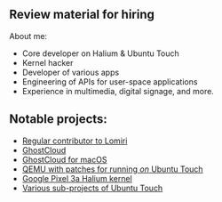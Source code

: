Review material for hiring
--------------------------

About me:
- Core developer on Halium & Ubuntu Touch
- Kernel hacker
- Developer of various apps
- Engineering of APIs for user-space applications
- Experience in multimedia, digital signage, and more.


Notable projects:
-----------------

- [Regular contributor to Lomiri](https://lomiri.com)
- [GhostCloud](https://github.com/fredldotme/harbour-owncloud)
- [GhostCloud for macOS](https://github.com/fredldotme/GhostCloud-macOS)
- [QEMU with patches for running *on* Ubuntu Touch](https://github.com/fredldotme/qemu)
- [Google Pixel 3a Halium kernel](https://gitlab.com/ubports/porting/reference-device-ports/android_kernel_google_bonito)
- [Various sub-projects of Ubuntu Touch](https://gitlab.com/ubports)
